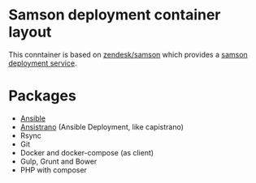# Samson deployment container layout

This conntainer is based on [zendesk/samson](https://hub.docker.com/r/zendesk/samson/) which provides a [samson deployment service](https://github.com/zendesk/samson).

# Packages

* [Ansible](https://docs.ansible.com/)
* [Ansistrano](https://github.com/ansistrano/deploy) (Ansible Deployment, like capistrano)
* Rsync
* Git
* Docker and docker-compose (as client)
* Gulp, Grunt and Bower
* PHP with composer
